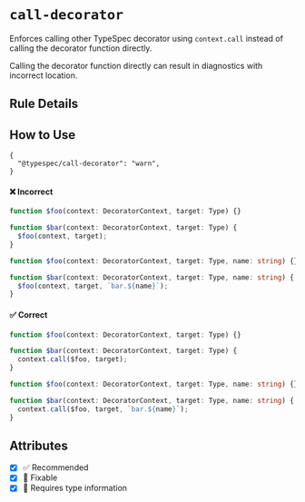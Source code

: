# `call-decorator`

Enforces calling other TypeSpec decorator using `context.call` instead of calling the decorator function directly.

Calling the decorator function directly can result in diagnostics with incorrect location.

## Rule Details

## How to Use

```jsonc
{
  "@typespec/call-decorator": "warn",
}
```

<!--tabs-->

#### ❌ Incorrect

```ts
function $foo(context: DecoratorContext, target: Type) {}

function $bar(context: DecoratorContext, target: Type) {
  $foo(context, target);
}
```

```ts
function $foo(context: DecoratorContext, target: Type, name: string) {}

function $bar(context: DecoratorContext, target: Type, name: string) {
  $foo(context, target, `bar.${name}`);
}
```

#### ✅ Correct

```ts
function $foo(context: DecoratorContext, target: Type) {}

function $bar(context: DecoratorContext, target: Type) {
  context.call($foo, target);
}
```

```ts
function $foo(context: DecoratorContext, target: Type, name: string) {}

function $bar(context: DecoratorContext, target: Type, name: string) {
  context.call($foo, target, `bar.${name}`);
}
```

## Attributes

- [x] ✅ Recommended
- [x] 🔧 Fixable
- [x] 💭 Requires type information
